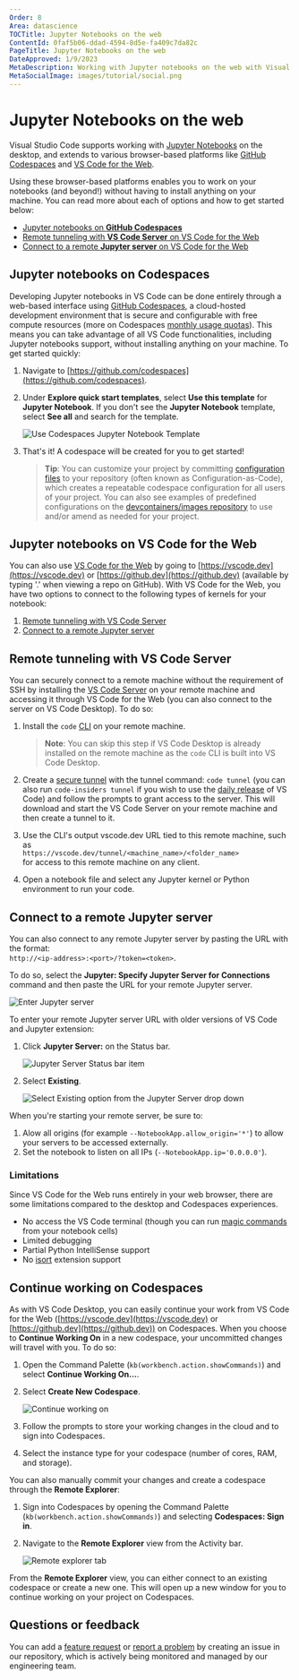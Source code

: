 ```yaml
---
Order: 8
Area: datascience
TOCTitle: Jupyter Notebooks on the web
ContentId: 0faf5b06-ddad-4594-8d5e-fa409c7da82c
PageTitle: Jupyter Notebooks on the web
DateApproved: 1/9/2023
MetaDescription: Working with Jupyter notebooks on the web with Visual Studio Code.
MetaSocialImage: images/tutorial/social.png
---
```


# Jupyter Notebooks on the web

Visual Studio Code supports working with [Jupyter Notebooks](https://jupyter-notebook.readthedocs.io/en/latest/) on the desktop, and extends to various browser-based platforms like [GitHub Codespaces](https://github.com/features/codespaces) and [VS Code for the Web](/docs/editor/vscode-web.md).

Using these browser-based platforms enables you to work on your notebooks (and beyond!) without having to install anything on your machine. You can read more about each of options and how to get started below:

- [Jupyter notebooks on **GitHub Codespaces**](#jupyter-notebooks-on-codespaces)
- [Remote tunneling with **VS Code Server** on VS Code for the Web](#remote-tunneling-with-vs-code-server)
- [Connect to a remote **Jupyter server** on VS Code for the Web](#connect-to-a-remote-jupyter-server)

## Jupyter notebooks on Codespaces

Developing Jupyter notebooks in VS Code can be done entirely through a web-based interface using [GitHub Codespaces](https://github.com/features/codespaces), a cloud-hosted development environment that is secure and configurable with free compute resources (more on Codespaces [monthly usage quotas](https://docs.github.com/billing/managing-billing-for-github-codespaces/about-billing-for-github-codespaces)). This means you can take advantage of all VS Code functionalities, including Jupyter notebooks support, without installing anything on your machine. To get started quickly:

1. Navigate to [https://github.com/codespaces](https://github.com/codespaces).
2. Under **Explore quick start templates**, select **Use this template** for **Jupyter Notebook**. If you don't see the **Jupyter Notebook** template, select **See all** and search for the template.

    ![Use Codespaces Jupyter Notebook Template](images/notebooks-web/codespaces-jupyter-template.png)

3. That's it! A codespace will be created for you to get started!

   > **Tip**: You can customize your project by committing [configuration files](https://docs.github.com/codespaces/setting-up-your-project-for-codespaces/introduction-to-dev-containers) to your repository (often known as Configuration-as-Code), which creates a repeatable codespace configuration for all users of your project. You can also see examples of predefined configurations on the [devcontainers/images repository](https://github.com/devcontainers/images/tree/main/src) to use and/or amend as needed for your project.

## Jupyter notebooks on VS Code for the Web

You can also use [VS Code for the Web](/docs/editor/vscode-web.md) by going to [https://vscode.dev](https://vscode.dev) or [https://github.dev](https://github.dev) (available by typing '.' when viewing a repo on GitHub). With VS Code for the Web, you have two options to connect to the following types of kernels for your notebook:

1. [Remote tunneling with VS Code Server](#remote-tunneling-with-vs-code-server)
2. [Connect to a remote Jupyter server](#connect-to-a-remote-jupyter-server)

## Remote tunneling with VS Code Server

You can securely connect to a remote machine without the requirement of SSH by installing the [VS Code Server](/docs/remote/vscode-server.md) on your remote machine and accessing it through VS Code for the Web (you can also connect to the server on VS Code Desktop). To do so:

1. Install the `code` [CLI](/download) on your remote machine.

   > **Note**: You can skip this step if VS Code Desktop is already installed on the remote machine as the `code` CLI is built into VS Code Desktop.

2. Create a [secure tunnel](/docs/remote/tunnels.md) with the tunnel command: `code tunnel` (you can also run `code-insiders tunnel` if you wish to use the [daily release](/insiders) of VS Code) and follow the prompts to grant access to the server. This will download and start the VS Code Server on your remote machine and then create a tunnel to it.
3. Use the CLI's output vscode.dev URL tied to this remote machine, such as<br>`https://vscode.dev/tunnel/<machine_name>/<folder_name>`<br>for access to this remote machine on any client.
4. Open a notebook file and select any Jupyter kernel or Python environment to run your code.

## Connect to a remote Jupyter server

You can also connect to any remote Jupyter server by pasting the URL with the format:<br>`http://<ip-address>:<port>/?token=<token>`.

To do so, select the **Jupyter: Specify Jupyter Server for Connections** command and then paste the URL for your remote Jupyter server.

![Enter Jupyter server](images/notebooks-web/select-enter-server-url.png)

To enter your remote Jupyter server URL with older versions of VS Code and Jupyter extension:

1. Click **Jupyter Server:** on the Status bar.

   ![Jupyter Server Status bar item](images/notebooks-web/jupyter-status-bar.png)

2. Select **Existing**.

   ![Select Existing option from the Jupyter Server drop down](images/notebooks-web/select-existing-server.png)

When you're starting your remote server, be sure to:

1. Alow all origins (for example `--NotebookApp.allow_origin='*'`) to allow your servers to be accessed externally.
2. Set the notebook to listen on all IPs (`--NotebookApp.ip='0.0.0.0'`).

### Limitations

Since VS Code for the Web runs entirely in your web browser, there are some limitations compared to the desktop and Codespaces experiences.

- No access the VS Code terminal (though you can run [magic commands](https://ipython.readthedocs.io/en/stable/interactive/magics.html) from your notebook cells)
- Limited debugging
- Partial Python IntelliSense support
- No [isort](https://marketplace.visualstudio.com/items?itemName=ms-python.isort) extension support

## Continue working on Codespaces

As with VS Code Desktop, you can easily continue your work from VS Code for the Web ([https://vscode.dev](https://vscode.dev) or [https://github.dev](https://github.dev)) on Codespaces. When you choose to **Continue Working On** in a new codespace, your uncommitted changes will travel with you. To do so:

1. Open the Command Palette (`kb(workbench.action.showCommands)`) and select **Continue Working On...**.
2. Select **Create New Codespace**.

   ![Continue working on](images/notebooks-web/continue-working-on-codespaces.png)

3. Follow the prompts to store your working changes in the cloud and to sign into Codespaces.
4. Select the instance type for your codespace (number of cores, RAM, and storage).

You can also manually commit your changes and create a codespace through the **Remote Explorer**:

1. Sign into Codespaces by opening the Command Palette (`kb(workbench.action.showCommands)`) and selecting **Codespaces: Sign in**.
2. Navigate to the **Remote Explorer** view from the Activity bar.

    ![Remote explorer tab](images/notebooks-web/remote-explorer-tab.png)

From the **Remote Explorer** view, you can either connect to an existing codespace or create a new one. This will open up a new window for you to continue working on your project on Codespaces.

## Questions or feedback

You can add a [feature request](https://github.com/microsoft/vscode-jupyter/issues/new?assignees=&labels=feature-request&template=3_feature_request.md) or [report a problem](https://github.com/microsoft/vscode-jupyter/issues/new?assignees=&labels=bug&template=1_bug_report.md) by creating an issue in our repository, which is actively being monitored and managed by our engineering team.
